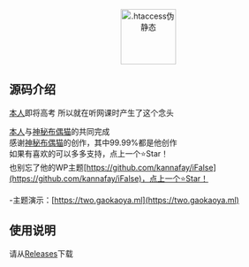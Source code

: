 <div align="center">
  <img width="100" style="max-width:50%" src="https://img.eyabc.cn/images/2022/12/03/iuc0ch.png" title=".htaccess伪静态">
</div>










## 源码介绍
[本人](https://mytrainnet.xyz)即将高考 所以就在听网课时产生了这个念头

[本人](https://mytrainnet.xyz)与[神秘布偶猫](ifalse.onll.cn)的共同完成<br />
感谢[神秘布偶猫](ifalse.onll.cn)的创作，其中99.99%都是他创作<br />
如果有喜欢的可以多多支持，点上一个⭐Star！<br />
也别忘了他的WP主题[https://github.com/kannafay/iFalse](https://github.com/kannafay/iFalse)，点上一个⭐Star！

-主题演示：[https://two.gaokaoya.ml](https://two.gaokaoya.ml)



## 使用说明

请从[Releases](../../releases)下载


